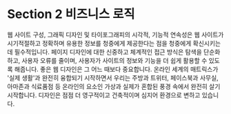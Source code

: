 # Section 2 비즈니스 로직

웹 사이트 구성, 그래픽 디자인 및 타이포그래피의 시각적, 기능적 연속성은 웹 사이트가 시기적절하고 정확하며 유용한 정보를 청중에게 제공한다는 점을 청중에게 확신시키는 데 필수적입니다. 페이지 디자인에 대한 신중하고 체계적인 접근 방식은 탐색을 단순화하고, 사용자 오류를 줄이며, 사용자가 사이트의 정보와 기능을 더 쉽게 활용할 수 있도록 해줍니다. 좋은 웹 디자인은 그 어느 때보다 중요합니다. 온라인 세계의 매트릭스가 '실제 생활'과 완전히 융합되기 시작하면서 우리는 주방과 트위터, 페이스북과 사무실, 아마존과 식료품점 등 온라인의 요소인 가상과 실제가 혼합된 풍경 속에서 완전히 살기 시작합니다. 디자인은 점점 더 영구적이고 건축적이며 심지어 환경으로 변하고 있습니다.
